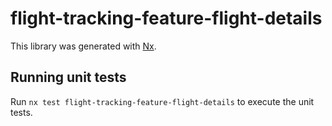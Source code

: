 # flight-tracking-feature-flight-details

This library was generated with [Nx](https://nx.dev).

## Running unit tests

Run `nx test flight-tracking-feature-flight-details` to execute the unit tests.
